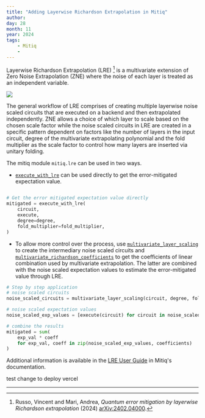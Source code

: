 ```yaml
---
title: "Adding Layerwise Richardson Extrapolation in Mitiq"
author: 
day: 28
month: 11
year: 2024
tags:
    - Mitiq
    - 
---
```


Layerwise Richardson Extrapolation (LRE) [^1] is a multivariate extension of Zero Noise Extrapolation (ZNE)
where the noise of each layer is treated as an independent variable.

![](/images/lre_workflow_steps.png)

The general workflow of LRE comprises of creating multiple layerwise noise scaled circuits that are executed on a backend and then
extrapolated independently. ZNE allows a choice of which layer to scale based on the chosen scale factor while the
noise scaled circuits in LRE are created in a specific pattern dependent on factors like the number of layers in the input circuit,
degree of the multivariate extrapolating polynomial and the fold multiplier as the scale factor to control how many layers are inserted
via unitary folding.

The mitiq module `mitiq.lre` can be used in two ways.

- [`execute_with_lre`](https://mitiq.readthedocs.io/en/stable/apidoc.html#mitiq.lre.lre.execute_with_lre) can be used directly to get the error-mitigated expectation value.

```py

# Get the error mitigated expectation value directly
mitigated = execute_with_lre(
    circuit,
    execute,
    degree=degree,
    fold_multiplier=fold_multiplier,
)

```

- To allow more control over the process, use [`multivariate_layer_scaling`](https://mitiq.readthedocs.io/en/stable/apidoc.html#mitiq.lre.multivariate_scaling.layerwise_folding.multivariate_layer_scaling) to create the intermediary noise scaled circuits and [`multivariate_richardson_coefficients`](https://mitiq.readthedocs.io/en/stable/apidoc.html#mitiq.lre.inference.multivariate_richardson.multivariate_richardson_coefficients) to get the coefficients of linear combination used by multivariate extrapolation. The latter are combined with the noise scaled expectation values to estimate the error-mitigated value through LRE.

```py
# Step by step application
# noise scaled circuits
noise_scaled_circuits = multivariate_layer_scaling(circuit, degree, fold_multiplier)

# noise scaled expectation values
noise_scaled_exp_values = [execute(circuit) for circuit in noise_scaled_circuits]

# combine the results
mitigated = sum(
    exp_val * coeff
    for exp_val, coeff in zip(noise_scaled_exp_values, coefficients)
)

```

Additional information is available in the [LRE User Guide](https://mitiq.readthedocs.io/en/stable/guide/lre.html) in Mitiq's documentation.

test change to deploy vercel

------------------------------------------------------
[^1]: Russo, Vincent and Mari, Andrea, _Quantum error mitigation by layerwise Richardson extrapolation_ (2024) [arXiv:2402.04000](https://arxiv.org/abs/2402.04000).